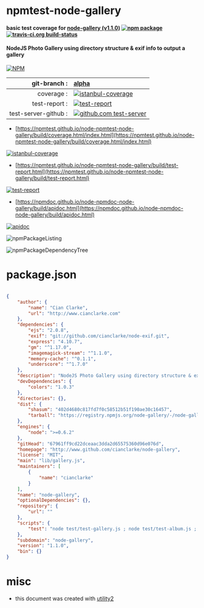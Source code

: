 # npmtest-node-gallery

#### basic test coverage for  [node-gallery (v1.1.0)](http://www.github.com/cianclarke/node-gallery)  [![npm package](https://img.shields.io/npm/v/npmtest-node-gallery.svg?style=flat-square)](https://www.npmjs.org/package/npmtest-node-gallery) [![travis-ci.org build-status](https://api.travis-ci.org/npmtest/node-npmtest-node-gallery.svg)](https://travis-ci.org/npmtest/node-npmtest-node-gallery)

#### NodeJS Photo Gallery using directory structure & exif info to output a gallery

[![NPM](https://nodei.co/npm/node-gallery.png?downloads=true&downloadRank=true&stars=true)](https://www.npmjs.com/package/node-gallery)

| git-branch : | [alpha](https://github.com/npmtest/node-npmtest-node-gallery/tree/alpha)|
|--:|:--|
| coverage : | [![istanbul-coverage](https://npmtest.github.io/node-npmtest-node-gallery/build/coverage.badge.svg)](https://npmtest.github.io/node-npmtest-node-gallery/build/coverage.html/index.html)|
| test-report : | [![test-report](https://npmtest.github.io/node-npmtest-node-gallery/build/test-report.badge.svg)](https://npmtest.github.io/node-npmtest-node-gallery/build/test-report.html)|
| test-server-github : | [![github.com test-server](https://npmtest.github.io/node-npmtest-node-gallery/GitHub-Mark-32px.png)](https://npmtest.github.io/node-npmtest-node-gallery/build/app/index.html) | | build-artifacts : | [![build-artifacts](https://npmtest.github.io/node-npmtest-node-gallery/glyphicons_144_folder_open.png)](https://github.com/npmtest/node-npmtest-node-gallery/tree/gh-pages/build)|

- [https://npmtest.github.io/node-npmtest-node-gallery/build/coverage.html/index.html](https://npmtest.github.io/node-npmtest-node-gallery/build/coverage.html/index.html)

[![istanbul-coverage](https://npmtest.github.io/node-npmtest-node-gallery/build/screenCapture.buildCi.browser.%252Ftmp%252Fbuild%252Fcoverage.lib.html.png)](https://npmtest.github.io/node-npmtest-node-gallery/build/coverage.html/index.html)

- [https://npmtest.github.io/node-npmtest-node-gallery/build/test-report.html](https://npmtest.github.io/node-npmtest-node-gallery/build/test-report.html)

[![test-report](https://npmtest.github.io/node-npmtest-node-gallery/build/screenCapture.buildCi.browser.%252Ftmp%252Fbuild%252Ftest-report.html.png)](https://npmtest.github.io/node-npmtest-node-gallery/build/test-report.html)

- [https://npmdoc.github.io/node-npmdoc-node-gallery/build/apidoc.html](https://npmdoc.github.io/node-npmdoc-node-gallery/build/apidoc.html)

[![apidoc](https://npmdoc.github.io/node-npmdoc-node-gallery/build/screenCapture.buildCi.browser.%252Ftmp%252Fbuild%252Fapidoc.html.png)](https://npmdoc.github.io/node-npmdoc-node-gallery/build/apidoc.html)

![npmPackageListing](https://npmtest.github.io/node-npmtest-node-gallery/build/screenCapture.npmPackageListing.svg)

![npmPackageDependencyTree](https://npmtest.github.io/node-npmtest-node-gallery/build/screenCapture.npmPackageDependencyTree.svg)



# package.json

```json

{
    "author": {
        "name": "Cian Clarke",
        "url": "http://www.cianclarke.com"
    },
    "dependencies": {
        "ejs": "2.0.8",
        "exif": "git://github.com/cianclarke/node-exif.git",
        "express": "4.10.7",
        "gm": "^1.17.0",
        "imagemagick-stream": "^1.1.0",
        "memory-cache": "^0.1.1",
        "underscore": "^1.7.0"
    },
    "description": "NodeJS Photo Gallery using directory structure & exif info to output a gallery",
    "devDependencies": {
        "colors": "1.0.3"
    },
    "directories": {},
    "dist": {
        "shasum": "402d4680c817fd7f0c58512b51f190ae30c16457",
        "tarball": "https://registry.npmjs.org/node-gallery/-/node-gallery-1.1.0.tgz"
    },
    "engines": {
        "node": ">=0.6.2"
    },
    "gitHead": "67961ff9cd22dceaac3dda2d65575360d96e076d",
    "homepage": "http://www.github.com/cianclarke/node-gallery",
    "license": "MIT",
    "main": "lib/gallery.js",
    "maintainers": [
        {
            "name": "cianclarke"
        }
    ],
    "name": "node-gallery",
    "optionalDependencies": {},
    "repository": {
        "url": ""
    },
    "scripts": {
        "test": "node test/test-gallery.js ; node test/test-album.js ; node test/test-photo.js"
    },
    "subdomain": "node-gallery",
    "version": "1.1.0",
    "bin": {}
}
```



# misc
- this document was created with [utility2](https://github.com/kaizhu256/node-utility2)

